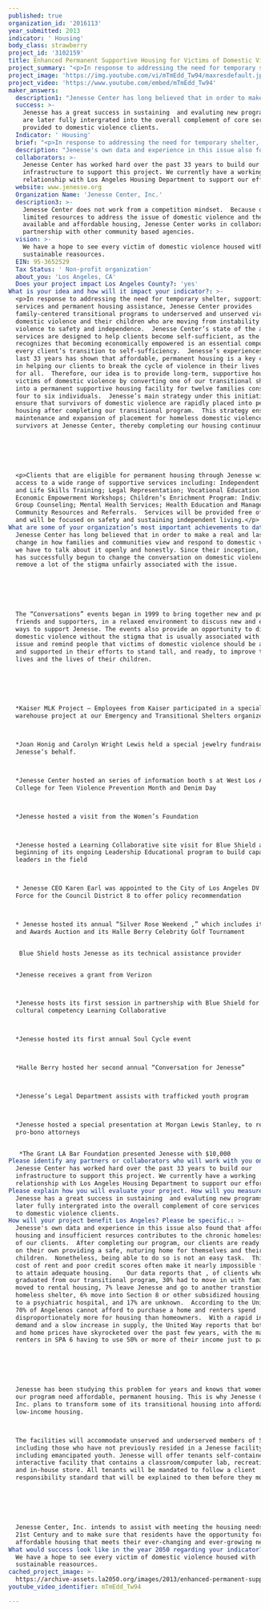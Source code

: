 ```yaml
---
published: true
organization_id: '2016113'
year_submitted: 2013
indicator: ' Housing'
body_class: strawberry
project_id: '3102159'
title: Enhanced Permanent Supportive Housing for Victims of Domestic Violence
project_summary: "<p>In response to addressing the need for temporary shelter, supportive services and permanent housing assistance, Jenesse Center provides family-centered transitional programs to underserved and unserved victims of domestic violence and their children who are moving from instability and violence to safety and independence.  Jenesse Center’s state of the art services are designed to help clients become self-sufficient, as the agency recognizes that becoming economically empowered is an essential component for every client’s transition to self-sufficiency.  Jenesse’s experiences over the last 33 years has shown that affordable, permanent housing is a key component in helping our clients to break the cycle of violence in their lives once and for all.  Therefore, our idea is to provide long-term, supportive housing to victims of domestic violence by converting one of our transitional shelters into a permanent supportive housing facility for twelve families consisting of four to six individuals.  Jenesse’s main strategy under this initiative is to ensure that survivors of domestic violence are rapidly placed into permanent housing after completing our transitional program.  This strategy ensures maintenance and expansion of placement for homeless domestic violence survivors at Jenesse Center, thereby completing our housing continuum. </p>\r\n\r\n<p>Clients that are eligible for permanent housing through Jenesse will have access to a wide range of supportive services including: Independent Living and Life Skills Training; Legal Representation; Vocational Education Programs; Economic Empowerment Workshops; Children’s Enrichment Program: Individual and Group Counseling; Mental Health Services; Health Education and Management; and Community Resources and Referrals.  Services will be provided free of charge and will be focused on safety and sustaining independent living.</p>"
project_image: 'https://img.youtube.com/vi/mTmEdd_Tw94/maxresdefault.jpg'
project_video: 'https://www.youtube.com/embed/mTmEdd_Tw94'
maker_answers:
  description1: "Jenesse Center has long believed that in order to make a real and lasting change in how families and communities view and respond to domestic violence, we have to talk about it openly and honestly. Since their inception, Jenesse has successfully begun to change the conversation on domestic violence and remove a lot of the stigma unfairly associated with the issue.\r\n\r\nThe “Conversations” events began in 1999 to bring together new and potential friends and supporters, in a relaxed environment to discuss new and exciting ways to support Jenesse. The events also provide an opportunity to discuss domestic violence without the stigma that is usually associated with this issue and remind people that victims of domestic violence should be applauded and supported in their efforts to stand tall, and ready, to improve their lives and the lives of their children.\r\n\r\n*Kaiser MLK Project – Employees from Kaiser participated in a special remodel warehouse project at our Emergency and Transitional Shelters organized\r\n*Joan Honig and Carolyn Wright Lewis held a special jewelry fundraiser on Jenesse’s behalf.\r\n*Jenesse Center hosted an series of information booth s at West Los Angeles College for Teen Violence Prevention Month and Denim Day\r\n*Jenesse hosted a visit from the Women’s Foundation\r\n*Jenesse hosted a Learning Collaborative site visit for Blue Shield as the beginning of its ongoing Leadership Educational program to build capacity of leaders in the field\r\n* Jenesse CEO Karen Earl was appointed to the City of Los Angeles DV Task Force for the Council District 8 to offer policy recommendation\r\n* Jenesse hosted its annual “Silver Rose Weekend ,” which includes its Gala and Awards Auction and its Halle Berry Celebrity Golf Tournament\r\n Blue Shield hosts Jenesse as its technical assistance provider\r\n*Jenesse receives a grant from Verizon\r\n*Jenesse hosts its first session in partnership with Blue Shield for its cultural competency Learning Collaborative\r\n*Jenesse hosted its first annual Soul Cycle event\r\n*Halle Berry hosted her second annual “Conversation for Jenesse”\r\n*Jenesse’s Legal Department assists with trafficked youth program\r\n*Jenesse hosted a special presentation at Morgan Lewis Stanley, to recruit pro-bono attorneys\r\n *The Grant LA Bar Foundation presented Jenesse with $10,000"
  success: >-
    Jenesse has a great success in sustaining  and evaluting new programs that
    are later fully intergrated into the overall complement of core services
    provided to domestic violence clients.
  Indicator: ' Housing'
  brief: "<p>In response to addressing the need for temporary shelter, supportive services and permanent housing assistance, Jenesse Center provides family-centered transitional programs to underserved and unserved victims of domestic violence and their children who are moving from instability and violence to safety and independence.  Jenesse Center’s state of the art services are designed to help clients become self-sufficient, as the agency recognizes that becoming economically empowered is an essential component for every client’s transition to self-sufficiency.  Jenesse’s experiences over the last 33 years has shown that affordable, permanent housing is a key component in helping our clients to break the cycle of violence in their lives once and for all.  Therefore, our idea is to provide long-term, supportive housing to victims of domestic violence by converting one of our transitional shelters into a permanent supportive housing facility for twelve families consisting of four to six individuals.  Jenesse’s main strategy under this initiative is to ensure that survivors of domestic violence are rapidly placed into permanent housing after completing our transitional program.  This strategy ensures maintenance and expansion of placement for homeless domestic violence survivors at Jenesse Center, thereby completing our housing continuum. </p>\r\n\r\n<p>Clients that are eligible for permanent housing through Jenesse will have access to a wide range of supportive services including: Independent Living and Life Skills Training; Legal Representation; Vocational Education Programs; Economic Empowerment Workshops; Children’s Enrichment Program: Individual and Group Counseling; Mental Health Services; Health Education and Management; and Community Resources and Referrals.  Services will be provided free of charge and will be focused on safety and sustaining independent living.</p>"
  description: "Jenesse's own data and experience in this issue also found that affordable housing and insufficient resurces contributes to the chronic homeless problems of our clients.  After completing our program, our clients are ready to live on their own providing a safe, nuturing home for themselves and their children.  Nonetheless, being able to do so is not an easy task.  Thie high cost of rent and poor credit scores often make it nearly impossible for them to attain adequate housing.    Our data reports that , of clients who graduated from our transitional program, 30% had to move in with family, 37% moved to rental housing, 7% leave Jenesse and go to another transtional or homeless shelter, 6% move into Section 8 or other subsidized housing, 3% move to a psychiatric hospital, and 17% are unknown.  According to the United Way, 70% of Angelenos cannot afford to purchase a home and renters spend disproportionately more for housing than homeowners.  With a rapid increase in demand and a slow increase in supply, the United Way reports that both rental and home prices have skyrocketed over the past few years, with the majority of renters in SPA 6 having to use 50% or more of their income just to pay rent.  \r\n\r\nJenesse has been studying this problem for years and knows that women who exit our program need affordable, permanent housing. This is why Jenesse Center, Inc. plans to transform some of its transitional housing into affordable, low-income housing.\r\nThe facilities will accommodate unserved and underserved members of SPA 6 including those who have not previously resided in a Jenesse facility, including emancipated youth. Jenesse will offer tenants self-contained an interactive facility that contains a classroom/computer lab, recreation room, and in-house store. All tenants will be mandated to follow a client responsibility standard that will be explained to them before they move in.\r\n\r\nJenesse Center, Inc. intends to assist with meeting the housing needs of the 21st Century and to make sure that residents have the opportunity for safe, affordable housing that meets their ever-changing and ever-growing needs."
  collaborators: >-
    Jenesse Center has worked hard over the past 33 years to build our
    infrastructure to support this project. We currently have a working
    relationship with Los Angeles Housing Department to support our efforts
  website: www.jenesse.org
  Organization Name: 'Jenesse Center, Inc.'
  description3: >-
    Jenesse Center does not work from a competition mindset.  Because of the
    limited resources to address the issue of domestic violence and the lack of
    available and affordable housing, Jenesse Center works in collaboration and
    partnership with other community based agencies.  
  vision: >-
    We have a hope to see every victim of domestic violence housed with
    sustainable reasources.
  EIN: 95-3652529
  Tax Status: ' Non-profit organization'
  about_you: 'Los Angeles, CA'
  Does your project impact Los Angeles County?: 'yes'
What is your idea and how will it impact your indicator?: >-
  <p>In response to addressing the need for temporary shelter, supportive
  services and permanent housing assistance, Jenesse Center provides
  family-centered transitional programs to underserved and unserved victims of
  domestic violence and their children who are moving from instability and
  violence to safety and independence.  Jenesse Center’s state of the art
  services are designed to help clients become self-sufficient, as the agency
  recognizes that becoming economically empowered is an essential component for
  every client’s transition to self-sufficiency.  Jenesse’s experiences over the
  last 33 years has shown that affordable, permanent housing is a key component
  in helping our clients to break the cycle of violence in their lives once and
  for all.  Therefore, our idea is to provide long-term, supportive housing to
  victims of domestic violence by converting one of our transitional shelters
  into a permanent supportive housing facility for twelve families consisting of
  four to six individuals.  Jenesse’s main strategy under this initiative is to
  ensure that survivors of domestic violence are rapidly placed into permanent
  housing after completing our transitional program.  This strategy ensures
  maintenance and expansion of placement for homeless domestic violence
  survivors at Jenesse Center, thereby completing our housing continuum. </p>






  <p>Clients that are eligible for permanent housing through Jenesse will have
  access to a wide range of supportive services including: Independent Living
  and Life Skills Training; Legal Representation; Vocational Education Programs;
  Economic Empowerment Workshops; Children’s Enrichment Program: Individual and
  Group Counseling; Mental Health Services; Health Education and Management; and
  Community Resources and Referrals.  Services will be provided free of charge
  and will be focused on safety and sustaining independent living.</p>
What are some of your organization’s most important achievements to date?: >-
  Jenesse Center has long believed that in order to make a real and lasting
  change in how families and communities view and respond to domestic violence,
  we have to talk about it openly and honestly. Since their inception, Jenesse
  has successfully begun to change the conversation on domestic violence and
  remove a lot of the stigma unfairly associated with the issue.






  The “Conversations” events began in 1999 to bring together new and potential
  friends and supporters, in a relaxed environment to discuss new and exciting
  ways to support Jenesse. The events also provide an opportunity to discuss
  domestic violence without the stigma that is usually associated with this
  issue and remind people that victims of domestic violence should be applauded
  and supported in their efforts to stand tall, and ready, to improve their
  lives and the lives of their children.






  *Kaiser MLK Project — Employees from Kaiser participated in a special remodel
  warehouse project at our Emergency and Transitional Shelters organized



  *Joan Honig and Carolyn Wright Lewis held a special jewelry fundraiser on
  Jenesse’s behalf.



  *Jenesse Center hosted an series of information booth s at West Los Angeles
  College for Teen Violence Prevention Month and Denim Day



  *Jenesse hosted a visit from the Women’s Foundation



  *Jenesse hosted a Learning Collaborative site visit for Blue Shield as the
  beginning of its ongoing Leadership Educational program to build capacity of
  leaders in the field



  * Jenesse CEO Karen Earl was appointed to the City of Los Angeles DV Task
  Force for the Council District 8 to offer policy recommendation



  * Jenesse hosted its annual “Silver Rose Weekend ,” which includes its Gala
  and Awards Auction and its Halle Berry Celebrity Golf Tournament


   Blue Shield hosts Jenesse as its technical assistance provider


  *Jenesse receives a grant from Verizon



  *Jenesse hosts its first session in partnership with Blue Shield for its
  cultural competency Learning Collaborative



  *Jenesse hosted its first annual Soul Cycle event



  *Halle Berry hosted her second annual “Conversation for Jenesse”



  *Jenesse’s Legal Department assists with trafficked youth program



  *Jenesse hosted a special presentation at Morgan Lewis Stanley, to recruit
  pro-bono attorneys


   *The Grant LA Bar Foundation presented Jenesse with $10,000
Please identify any partners or collaborators who will work with you on this project.: >-
  Jenesse Center has worked hard over the past 33 years to build our
  infrastructure to support this project. We currently have a working
  relationship with Los Angeles Housing Department to support our efforts
Please explain how you will evaluate your project. How will you measure success?: >-
  Jenesse has a great success in sustaining  and evaluting new programs that are
  later fully intergrated into the overall complement of core services provided
  to domestic violence clients.
How will your project benefit Los Angeles? Please be specific.: >-
  Jenesse's own data and experience in this issue also found that affordable
  housing and insufficient resurces contributes to the chronic homeless problems
  of our clients.  After completing our program, our clients are ready to live
  on their own providing a safe, nuturing home for themselves and their
  children.  Nonetheless, being able to do so is not an easy task.  Thie high
  cost of rent and poor credit scores often make it nearly impossible for them
  to attain adequate housing.    Our data reports that , of clients who
  graduated from our transitional program, 30% had to move in with family, 37%
  moved to rental housing, 7% leave Jenesse and go to another transtional or
  homeless shelter, 6% move into Section 8 or other subsidized housing, 3% move
  to a psychiatric hospital, and 17% are unknown.  According to the United Way,
  70% of Angelenos cannot afford to purchase a home and renters spend
  disproportionately more for housing than homeowners.  With a rapid increase in
  demand and a slow increase in supply, the United Way reports that both rental
  and home prices have skyrocketed over the past few years, with the majority of
  renters in SPA 6 having to use 50% or more of their income just to pay rent.  






  Jenesse has been studying this problem for years and knows that women who exit
  our program need affordable, permanent housing. This is why Jenesse Center,
  Inc. plans to transform some of its transitional housing into affordable,
  low-income housing.



  The facilities will accommodate unserved and underserved members of SPA 6
  including those who have not previously resided in a Jenesse facility,
  including emancipated youth. Jenesse will offer tenants self-contained an
  interactive facility that contains a classroom/computer lab, recreation room,
  and in-house store. All tenants will be mandated to follow a client
  responsibility standard that will be explained to them before they move in.






  Jenesse Center, Inc. intends to assist with meeting the housing needs of the
  21st Century and to make sure that residents have the opportunity for safe,
  affordable housing that meets their ever-changing and ever-growing needs.
What would success look like in the year 2050 regarding your indicator?: >-
  We have a hope to see every victim of domestic violence housed with
  sustainable reasources.
cached_project_image: >-
  https://archive-assets.la2050.org/images/2013/enhanced-permanent-supportive-housing-for-victims-of-domestic-violence/img.youtube.com/vi/mTmEdd_Tw94/maxresdefault.jpg
youtube_video_identifier: mTmEdd_Tw94

---
```

